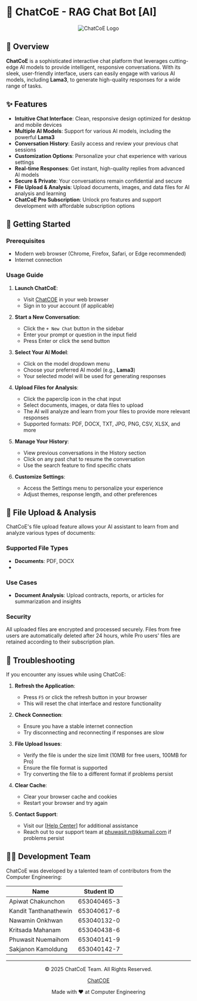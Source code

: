 
# 🤖 ChatCoE - RAG Chat Bot [AI]
<div align="center">

![ChatCoE Logo](https://img.shields.io/badge/ChatCoE-AI%20Chat%20Platform-blue?style=for-the-badge)

</div>

## 📝 Overview

**ChatCoE** is a sophisticated interactive chat platform that leverages cutting-edge AI models to provide intelligent, responsive conversations. With its sleek, user-friendly interface, users can easily engage with various AI models, including **Lama3**, to generate high-quality responses for a wide range of tasks.

## ✨ Features

- **Intuitive Chat Interface**: Clean, responsive design optimized for desktop and mobile devices
- **Multiple AI Models**: Support for various AI models, including the powerful **Lama3**
- **Conversation History**: Easily access and review your previous chat sessions
- **Customization Options**: Personalize your chat experience with various settings
- **Real-time Responses**: Get instant, high-quality replies from advanced AI models
- **Secure & Private**: Your conversations remain confidential and secure
- **File Upload & Analysis**: Upload documents, images, and data files for AI analysis and learning
- **ChatCoE Pro Subscription**: Unlock pro features and support development with affordable subscription options

## 🚀 Getting Started

### Prerequisites

- Modern web browser (Chrome, Firefox, Safari, or Edge recommended)
- Internet connection

### Usage Guide

1. **Launch ChatCoE**:
   - Visit [ChatCOE](https://chatcoe-iota.vercel.app) in your web browser
   - Sign in to your account (if applicable)

2. **Start a New Conversation**:
   - Click the `+ New Chat` button in the sidebar
   - Enter your prompt or question in the input field
   - Press Enter or click the send button

3. **Select Your AI Model**:
   - Click on the model dropdown menu
   - Choose your preferred AI model (e.g., **Lama3**)
   - Your selected model will be used for generating responses

4. **Upload Files for Analysis**:
   - Click the paperclip icon in the chat input
   - Select documents, images, or data files to upload
   - The AI will analyze and learn from your files to provide more relevant responses
   - Supported formats: PDF, DOCX, TXT, JPG, PNG, CSV, XLSX, and more

5. **Manage Your History**:
   - View previous conversations in the History section
   - Click on any past chat to resume the conversation
   - Use the search feature to find specific chats

6. **Customize Settings**:
   - Access the Settings menu to personalize your experience
   - Adjust themes, response length, and other preferences

## 📁 File Upload & Analysis

ChatCoE's file upload feature allows your AI assistant to learn from and analyze various types of documents:

### Supported File Types
- **Documents**: PDF, DOCX
- 
### Use Cases
- **Document Analysis**: Upload contracts, reports, or articles for summarization and insights

### Security
All uploaded files are encrypted and processed securely. Files from free users are automatically deleted after 24 hours, while Pro users' files are retained according to their subscription plan.

## 🔧 Troubleshooting

If you encounter any issues while using ChatCoE:

1. **Refresh the Application**:
   - Press `F5` or click the refresh button in your browser
   - This will reset the chat interface and restore functionality

2. **Check Connection**:
   - Ensure you have a stable internet connection
   - Try disconnecting and reconnecting if responses are slow

3. **File Upload Issues**:
   - Verify the file is under the size limit (10MB for free users, 100MB for Pro)
   - Ensure the file format is supported
   - Try converting the file to a different format if problems persist

4. **Clear Cache**:
   - Clear your browser cache and cookies
   - Restart your browser and try again

5. **Contact Support**:
   - Visit our [[Help Center](https://chatcoe-iota.vercel.app/help)] for additional assistance
   - Reach out to our support team at phuwasit.n@kkumail.com if problems persist

## 👨‍💻 Development Team

ChatCoE was developed by a talented team of contributors from the Computer Engineering:

| Name | Student ID | 
|------|------------|
| Apiwat Chakunchon | 653040465-3 |
| Kandit Tanthanathewin | 653040617-6 | 
| Nawamin Onkhwan | 653040132-0 | 
| Kritsada Mahanam | 653040438-6 |
| Phuwasit Nuemaihom | 653040141-9 | 
| Sakjanon Kamoldung | 653040142-7 | 

---

<div align="center">
  <p>© 2025 ChatCoE Team. All Rights Reserved.</p>
  <p><a href="https://chatcoe-iota.vercel.app/help">ChatCOE</a></p>
  <p>Made with ❤️ at Computer Engineering</p>
</div>
